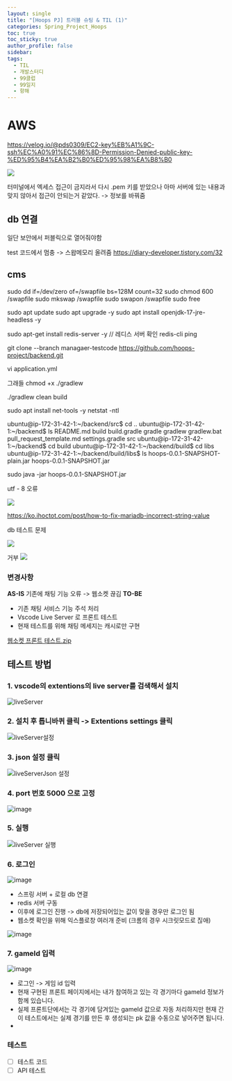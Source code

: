 ```yaml
---
layout: single
title: "[Hoops PJ] 트러블 슈팅 & TIL (1)"
categories: Spring_Project_Hoops
toc: true
toc_sticky: true
author_profile: false
sidebar: 
tags:
  - TIL
  - 개발스터디
  - 99클럽
  - 99일지
  - 항해
---
```


# AWS

https://velog.io/@pds0309/EC2-key%EB%A1%9C-ssh%EC%A0%91%EC%86%8D-Permission-Denied-public-key-%ED%95%B4%EA%B2%B0%ED%95%98%EA%B8%B0

![](https://i.imgur.com/w3Nq0sN.png)

터미널에서 엑세스 접근이 금지라서 다시 .pem 키를 받았으나
아마 서버에 있는 내용과 맞지 않아서 접근이 안되는거 같았다.
-> 정보를 바꿔줌

## db 연결
일단 보안에서 퍼블릭으로 열어줘야함


test 코드에서 멈충
-> 스왑메모리 올려줌
https://diary-developer.tistory.com/32

## cms
sudo dd if=/dev/zero of=/swapfile bs=128M count=32
sudo chmod 600 /swapfile
sudo mkswap /swapfile
sudo swapon /swapfile
sudo free

sudo apt update
sudo apt upgrade -y
sudo apt install openjdk-17-jre-headless -y

sudo apt-get install redis-server -y
// 레디스 서버 확인
redis-cli ping

git clone --branch managaer-testcode https://github.com/hoops-project/backend.git

vi application.yml


그래들 
chmod +x ./gradlew

./gradlew clean build


sudo apt install net-tools -y
netstat -ntl

ubuntu@ip-172-31-42-1:~/backend/src$ cd ..
ubuntu@ip-172-31-42-1:~/backend$ ls
README.md  build  build.gradle  gradle  gradlew  gradlew.bat  pull_request_template.md  settings.gradle  src
ubuntu@ip-172-31-42-1:~/backend$ cd build
ubuntu@ip-172-31-42-1:~/backend/build$ cd libs
ubuntu@ip-172-31-42-1:~/backend/build/libs$ ls
hoops-0.0.1-SNAPSHOT-plain.jar  hoops-0.0.1-SNAPSHOT.jar

sudo java -jar hoops-0.0.1-SNAPSHOT.jar

utf - 8 오류

![](https://i.imgur.com/eNxOMBj.png)

https://ko.ihoctot.com/post/how-to-fix-mariadb-incorrect-string-value




db 테스트 문제

![](https://i.imgur.com/M2vKstB.png)


거부
![](https://i.imgur.com/OO0wOS2.png)



### 변경사항
<!-- 이 PR에서 어떤점들이 변경되었는지 기술해주세요. 가급적이면 as-is, to-be를 활용해서 작성해주세요.  -->
**AS-IS**
기존에 채팅 기능 오류 -> 웹소켓 끊김
**TO-BE**
- 기존 채팅 서비스 기능 주석 처리
- Vscode Live Server 로 프론트 테스트 
- 현재 테스트를 위해 채팅 메세지는 캐시로만 구현

[웹소켓 프론트 테스트.zip](https://github.com/hoops-project/backend/files/15446953/default.zip)

## 테스트 방법

### 1. vscode의 extentions의 live server를 검색해서 설치
![liveServer](https://github.com/hoops-project/backend/assets/103474568/c0af16e4-73a1-48e7-ac60-eb25a2a756bf)

### 2. 설치 후 톱니바퀴 클릭 -> Extentions settings 클릭
![liveServer설정](https://github.com/hoops-project/backend/assets/103474568/24ba4741-85a0-478a-9455-47c9c7c4df1a)

### 3. json 설정 클릭
![liveServerJson 설정](https://github.com/hoops-project/backend/assets/103474568/bfaed3bf-684b-4d69-a680-8d102b3671ff)

### 4. port 번호 5000 으로 고정
![image](https://github.com/hoops-project/backend/assets/103474568/720c86b1-6305-446d-9bb5-0e2072fd9bf1)

### 5. 실행
![liveServer 실행](https://github.com/hoops-project/backend/assets/103474568/9d04f394-2922-416a-b29a-cf27b988c6b2)

### 6. 로그인
![image](https://github.com/hoops-project/backend/assets/103474568/6989af84-f840-487e-9dbb-ae3d4b7a5ace)
- 스프링 서버 + 로컬 db 연결
- redis 서버 구동 
- 이후에 로그인 진행 -> db에 저장되어있는 값이 맞을 경우만 로그인 됨
- 웹소켓 확인을 위해 익스플로창 여러개 준비 (크롬의 경우 시크릿모드로 짆애)

![image](https://github.com/hoops-project/backend/assets/103474568/70a4d387-3585-4966-aa28-289179297da3)


### 7. gameId 입력
![image](https://github.com/hoops-project/backend/assets/103474568/f656d8f4-c538-489c-ae36-60f75bd5af27)
- 로그인 -> 게임 id 입력
- 현재 구현된 프론트 페이지에서는 내가 참여하고 있는 각 경기마다 gameId 정보가 함께 있습니다.
- 실제 프론트단에서는 각 경기에 담겨있는 gameId 값으로 자동 처리하지만 현재 간이 테스트에서는 실제 경기를 만든 후 생성되는 pk 값을 수동으로 넣어주면 됩니다.
- 





### 테스트
<!-- 본 변경사항이 테스트가 되었는지 기술해주세요 --> 
- [ ] 테스트 코드
- [ ] API 테스트 